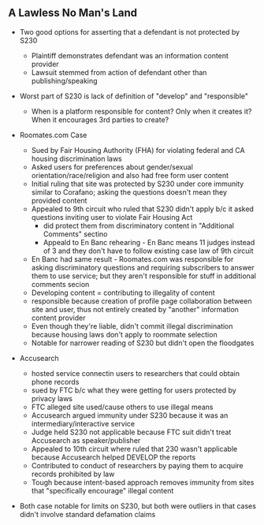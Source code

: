 ## A Lawless No Man's Land

- Two good options for asserting that a defendant is not protected by S230
    - Plaintiff demonstrates defendant was an information content provider
    - Lawsuit stemmed from action of defendant other than publishing/speaking
- Worst part of S230 is lack of definition of "develop" and "responsible"
    - When is a platform responsible for content? Only when it creates it? When it encourages 3rd parties to create? 

- Roomates.com Case
    - Sued by Fair Housing Authority (FHA) for violating federal and CA housing discrimination laws
    - Asked users for preferences about gender/sexual orientation/race/religion and also had free form user content
    - Initial ruling that site was protected by S230 under core immunity similar to Corafano; asking the questions doesn't mean they provided content
    - Appealed to 9th circuit who ruled that S230 didn't apply b/c it asked questions inviting user to violate Fair Housing Act
        - did protect them from discriminatory content in "Additional Comments" sectino
        - Appeald to En Banc rehearing - En Banc means 11 judges instead of 3 and they don't have to follow existing case law of 9th circuit
    - En Banc had same result - Roomates.com was responsible for asking discriminatory questions and requiring subscribers to answer them to use service; but they aren't responsible for stuff in additional comments secion
    - Developing content = contributing to illegality of content
    - responsible because creation of profile page collaboration between site and user, thus not entirely created by "another" information content provider
    - Even though they're liable, didn't commit illegal discrimination because housing laws don't apply to roommate selection
    - Notable for narrower reading of S230 but didn't open the floodgates

- Accusearch
    - hosted service connectin users to researchers that could obtain phone records
    - sued by FTC b/c what they were getting for users protected by privacy laws
    - FTC alleged site used/cause others to use illegal means
    - Accusearch argued immunity under S230 because it was an intermediary/interactive service
    - Judge held S230 not applicable because FTC suit didn't treat Accusearch as speaker/publisher
    - Appealed to 10th circuit where ruled that 230 wasn't applicable because Accusearch helped DEVELOP the reports
    - Contributed to conduct of researchers by paying them to acquire records prohibited by law
    - Tough because intent-based approach removes immunity from sites that "specifically encourage" illegal content

- Both case notable for limits on S230, but both were outliers in that cases didn't involve standard defamation claims
